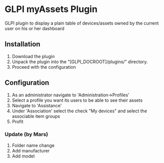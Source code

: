 # GLPI myAssets Plugin
GLPI plugin to display a plain table of devices/assets owned by the current user on his or her dashboard 

## Installation
1. Download the plugin
1. Unpack the plugin into the "[GLPI_DOCROOT]/plugins/" directory.
1. Proceed with the configuration

## Configuration
1. As an administrator navigate to 'Administration->Profiles'
1. Select a profile you want its users to be able to see their assets
1. Navigate to 'Assistance'
1. Under 'Association' select the check "My devices" and select the associable item groups
1. Profit


### Update (by Mars)
1. Folder name change
2. Add manufacturer
3. Add model
